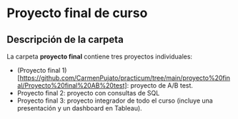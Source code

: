 # Proyecto final de curso

## Descripción de la carpeta 

La carpeta **proyecto final** contiene tres proyectos individuales: 
- (Proyecto final 1)[https://github.com/CarmenPujato/practicum/tree/main/proyecto%20final/Proyecto%20final%20AB%20test]: proyecto de A/B test.
- Proyecto final 2: proyecto con consultas de SQL 
- Proyecto final 3: proyecto integrador de todo el curso (incluye una presentación y un dashboard en Tableau). 
